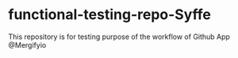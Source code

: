 # functional-testing-repo-Syffe

This repository is for testing purpose of the workflow of Github App @Mergifyio
